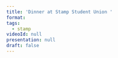 ```yaml
---
title: 'Dinner at Stamp Student Union '
format: 
tags:
  - stamp
videoId: null
presentation: null
draft: false
---
```


